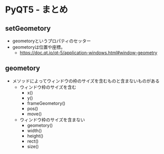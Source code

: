 # PyQT5 - まとめ
## setGeometory
  * geometoryというプロパティのセッター
  * geometoryは位置や座標。
    * https://doc.qt.io/qt-5/application-windows.html#window-geometry

## geometory
  * メソッドによってウィンドウの枠のサイズを含むものと含まないものがある
    * ウィンドウ枠のサイズを含む
      * x()
      * y()
      * frameGeometory()
      * pos()
      * move()
    * ウィンドウ枠のサイズを含まない
      * geometory()
      * width()
      * height()
      * rect()
      * size()
